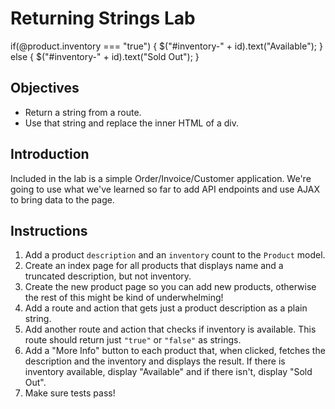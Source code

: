 # Returning Strings Lab
if(@product.inventory === "true") {
  $("#inventory-" + id).text("Available");
} else {
  $("#inventory-" + id).text("Sold Out");
}
## Objectives

- Return a string from a route.
- Use that string and replace the inner HTML of a div.

## Introduction

Included in the lab is a simple Order/Invoice/Customer application.
We're going to use what we've learned so far to add API endpoints and
use AJAX to bring data to the page.

## Instructions

1.  Add a product `description` and an `inventory` count to the `Product`
    model.
2.  Create an index page for all products that displays name and a truncated description, but not inventory.
3.  Create the new product page so you can add new products, otherwise the rest of this might be kind of underwhelming!
4.  Add a route and action that gets just a product description as a
    plain string.
5.  Add another route and action that checks if inventory is available.
    This route should return just `"true"` or `"false"` as strings.
6.  Add a "More Info" button to each product that, when clicked, fetches
    the description and the inventory and displays the result. If there
    is inventory available, display "Available" and if there isn't, display
    "Sold Out".
7.  Make sure tests pass!
